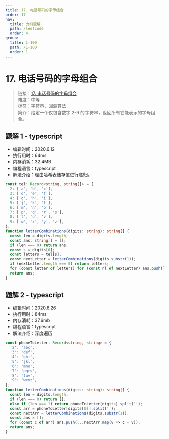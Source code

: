 ```yaml
---
title: 17. 电话号码的字母组合
order: 17
nav:
  title: 力扣题解
  path: /leetcode
  order: 4
group:
  title: 1-100
  path: /1-100
  order: 1
---
```


# 17. 电话号码的字母组合

> 链接：[17. 电话号码的字母组合](https://leetcode-cn.com/problems/letter-combinations-of-a-phone-number/)  
> 难度：中等  
> 标签：字符串、回溯算法  
> 简介：给定一个仅包含数字 2-9 的字符串，返回所有它能表示的字母组合。

## 题解 1 - typescript

- 编辑时间：2020.6.12
- 执行用时：64ms
- 内存消耗：32.4MB
- 编程语言：typescript
- 解法介绍：理由哈希表储存值进行递归。

```typescript
const tel: Record<string, string[]> = {
  2: ['a', 'b', 'c'],
  3: ['d', 'e', 'f'],
  4: ['g', 'h', 'i'],
  5: ['j', 'k', 'l'],
  6: ['m', 'n', 'o'],
  7: ['p', 'q', 'r', 's'],
  8: ['t', 'u', 'v'],
  9: ['w', 'x', 'y', 'z'],
};
function letterCombinations(digits: string): string[] {
  const len = digits.length;
  const ans: string[] = [];
  if (len === 0) return ans;
  const s = digits[0];
  const letters = tel[s];
  const nextLetter = letterCombinations(digits.substr(1));
  if (nextLetter.length === 0) return letters;
  for (const letter of letters) for (const nl of nextLetter) ans.push(letter + nl);
  return ans;
}
```

## 题解 2 - typescript

- 编辑时间：2020.8.26
- 执行用时：84ms
- 内存消耗：37.6mb
- 编程语言：typescript
- 解法介绍：深度遍历

```typescript
const phoneToLetter: Record<string, string> = {
  '2': 'abc',
  '3': 'def',
  '4': 'ghi',
  '5': 'jkl',
  '6': 'mno',
  '7': 'pqrs',
  '8': 'tuv',
  '9': 'wxyz',
};
function letterCombinations(digits: string): string[] {
  const len = digits.length;
  if (len === 0) return [];
  else if (len === 1) return phoneToLetter[digits].split('');
  const arr = phoneToLetter[digits[0]].split('');
  const nextArr = letterCombinations(digits.substr(1));
  const ans = [];
  for (const c of arr) ans.push(...nextArr.map(v => c + v));
  return ans;
}
```

